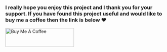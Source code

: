 ### I really hope you enjoy this project and I thank you for your support. If you have found this project useful and would like to buy me a coffee then the link is below ❤️<br>
<a href="https://www.buymeacoffee.com/BigBobba" target="_blank"><img src="https://cdn.buymeacoffee.com/buttons/v2/default-yellow.png" alt="Buy Me A Coffee" style="height: 60px !important;width: 217px !important;" ></a>
